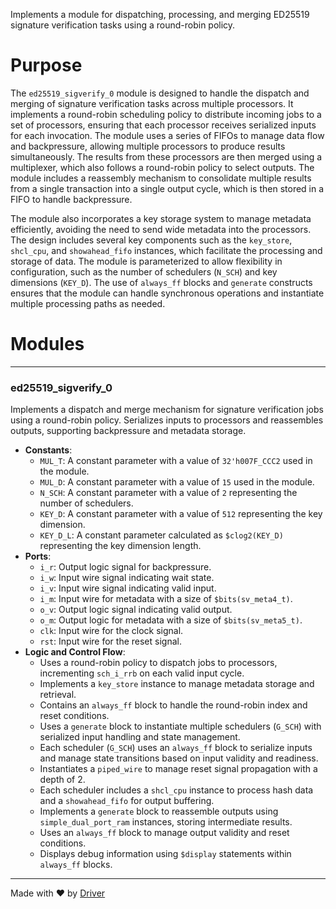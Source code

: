 <!--------------------------------------------------------------------------------->
<!-- IMPORTANT: This file is auto-generated by Driver (https://driver.ai). -------->
<!-- Manual edits may be overwritten on future commits. --------------------------->
<!--------------------------------------------------------------------------------->

Implements a module for dispatching, processing, and merging ED25519 signature verification tasks using a round-robin policy.

# Purpose
The `ed25519_sigverify_0` module is designed to handle the dispatch and merging of signature verification tasks across multiple processors. It implements a round-robin scheduling policy to distribute incoming jobs to a set of processors, ensuring that each processor receives serialized inputs for each invocation. The module uses a series of FIFOs to manage data flow and backpressure, allowing multiple processors to produce results simultaneously. The results from these processors are then merged using a multiplexer, which also follows a round-robin policy to select outputs. The module includes a reassembly mechanism to consolidate multiple results from a single transaction into a single output cycle, which is then stored in a FIFO to handle backpressure.

The module also incorporates a key storage system to manage metadata efficiently, avoiding the need to send wide metadata into the processors. The design includes several key components such as the `key_store`, `shcl_cpu`, and `showahead_fifo` instances, which facilitate the processing and storage of data. The module is parameterized to allow flexibility in configuration, such as the number of schedulers (`N_SCH`) and key dimensions (`KEY_D`). The use of `always_ff` blocks and `generate` constructs ensures that the module can handle synchronous operations and instantiate multiple processing paths as needed.
# Modules

---
### ed25519\_sigverify\_0
Implements a dispatch and merge mechanism for signature verification jobs using a round-robin policy. Serializes inputs to processors and reassembles outputs, supporting backpressure and metadata storage.
- **Constants**:
    - ``MUL_T``: A constant parameter with a value of `32'h007F_CCC2` used in the module.
    - ``MUL_D``: A constant parameter with a value of `15` used in the module.
    - ``N_SCH``: A constant parameter with a value of `2` representing the number of schedulers.
    - ``KEY_D``: A constant parameter with a value of `512` representing the key dimension.
    - ``KEY_D_L``: A constant parameter calculated as `$clog2(KEY_D)` representing the key dimension length.
- **Ports**:
    - ``i_r``: Output logic signal for backpressure.
    - ``i_w``: Input wire signal indicating wait state.
    - ``i_v``: Input wire signal indicating valid input.
    - ``i_m``: Input wire for metadata with a size of `$bits(sv_meta4_t)`.
    - ``o_v``: Output logic signal indicating valid output.
    - ``o_m``: Output logic for metadata with a size of `$bits(sv_meta5_t)`.
    - ``clk``: Input wire for the clock signal.
    - ``rst``: Input wire for the reset signal.
- **Logic and Control Flow**:
    - Uses a round-robin policy to dispatch jobs to processors, incrementing `sch_i_rrb` on each valid input cycle.
    - Implements a `key_store` instance to manage metadata storage and retrieval.
    - Contains an `always_ff` block to handle the round-robin index and reset conditions.
    - Uses a `generate` block to instantiate multiple schedulers (`G_SCH`) with serialized input handling and state management.
    - Each scheduler (`G_SCH`) uses an `always_ff` block to serialize inputs and manage state transitions based on input validity and readiness.
    - Instantiates a `piped_wire` to manage reset signal propagation with a depth of 2.
    - Each scheduler includes a `shcl_cpu` instance to process hash data and a `showahead_fifo` for output buffering.
    - Implements a `generate` block to reassemble outputs using `simple_dual_port_ram` instances, storing intermediate results.
    - Uses an `always_ff` block to manage output validity and reset conditions.
    - Displays debug information using `$display` statements within `always_ff` blocks.



---
Made with ❤️ by [Driver](https://www.driver.ai/)